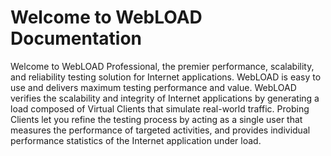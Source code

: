 # Welcome to WebLOAD Documentation

Welcome to WebLOAD Professional, the premier performance, scalability, and reliability testing solution for Internet applications.
WebLOAD is easy to use and delivers maximum testing performance and value. WebLOAD verifies the scalability and integrity of Internet applications by generating a load composed of Virtual Clients that simulate real-world traffic. Probing Clients let you refine the testing process by acting as a single user that measures the performance of targeted activities, and provides individual performance statistics of the Internet application under load.